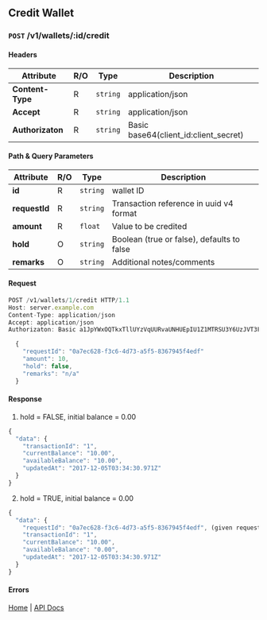 ## **Credit Wallet**

### `POST` /v1/wallets/:id/credit
#### Headers
|Attribute  | R/O  | Type  | Description |
|---------  | ---  | ----  | ----------- |
| **Content-Type**  | R  |`string` | application/json |
| **Accept**  | R  |`string` | application/json |
| **Authorizaton**  | R  |`string` | Basic base64(client_id:client_secret) |

#### Path & Query Parameters
|Attribute  | R/O  | Type  | Description |
|---------  | ---  | ----  | ----------- |
| **id**  | R  |`string` | wallet ID |
| **requestId**  | R  |`string` | Transaction reference in uuid v4 format |
| **amount**  | R  |`float` | Value to be credited |
| **hold**  | O  |`string` | Boolean (true or false), defaults to false |
| **remarks**  | O  |`string` | Additional notes/comments |

#### Request
```javascript
POST /v1/wallets/1/credit HTTP/1.1
Host: server.example.com
Content-Type: application/json
Accept: application/json
Authorizaton: Basic a1JpYWxOQTkxTllUYzVqUURvaUNHUEpIU1Z1MTRSU3Y6UzJVT3FWckNzbUU3Mk9Scjh1UjFVV2NJck5UVmxzTnk=

  {
    "requestId": "0a7ec628-f3c6-4d73-a5f5-8367945f4edf"
    "amount": 10,
    "hold": false,
    "remarks": "n/a"
  }
```

#### Response
1. hold = FALSE, initial balance = 0.00

```javascript
{  
  "data": {  
    "transactionId": "1",  
    "currentBalance": "10.00",
    "availableBalance": "10.00",
    "updatedAt": "2017-12-05T03:34:30.971Z"
  }  
}
```

2. hold = TRUE, initial balance = 0.00
```javascript
{  
  "data": {  
    "requestId": "0a7ec628-f3c6-4d73-a5f5-8367945f4edf", (given requestId)
    "transactionId": "1",  
    "currentBalance": "10.00",
    "availableBalance": "0.00",
    "updatedAt": "2017-12-05T03:34:30.971Z"
  }  
}
```

#### Errors

[Home](../README.md) | [API Docs](/wiki/index.md)
